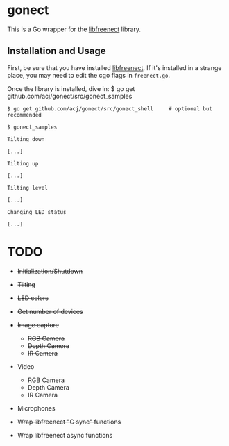 # gonect

This is a Go wrapper for the [libfreenect](https://github.com/OpenKinect/libfreenect) library.

## Installation and Usage

First, be sure that you have installed [libfreenect](https://github.com/OpenKinect/libfreenect). If it's
installed in a strange place, you may need to edit the cgo flags in `freenect.go`.

Once the library is installed, dive in:
    $ go get github.com/acj/gonect/src/gonect_samples

    $ go get github.com/acj/gonect/src/gonect_shell     # optional but recommended

    $ gonect_samples

    Tilting down

    [...]
		 
    Tilting up

    [...]
		 
    Tilting level

    [...]
		 
    Changing LED status

    [...]
		 

TODO
====
* ~~Initialization/Shutdown~~
* ~~Tilting~~
* ~~LED colors~~
* ~~Get number of devices~~
* ~~Image capture~~
    * ~~RGB Camera~~
	* ~~Depth Camera~~
	* ~~IR Camera~~
* Video
    * RGB Camera
	* Depth Camera
	* IR Camera
* Microphones

* ~~Wrap libfreenect "C sync" functions~~
* Wrap libfreenect async functions

